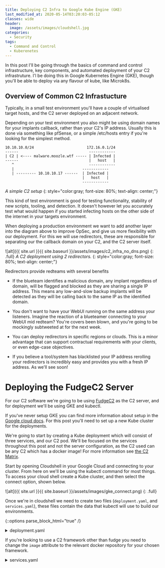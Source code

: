 ```yaml
---
title: Deploying C2 Infra to Google Kube Engine (GKE)
last_modified_at: 2020-05-14T03:20:03-05:12
classes: wide
header:
  image: /assets/images/cloudshell.jpg
categories:
  - Security
tags:
  - Command and Control
  - Kuberenetes
---
```


In this post I'll be going through the basics of command and control infrastructure, key components, and automated deployment of your C2 infrastruture. I'l be doing this in Google Kubernetes Engine (GKE), though you'll be able to deploy via any flavour of kube, like Microk8s.


## Overview of Common C2 Infrastucture

Typically, in a small test environment you'll have a couple of virtualised target hosts, and the C2 server deployed on an adjacent network.

Depending on your test environment you also might be using domain names for your implants callback, rather than your C2's IP address. Usually this is done via something like pfSense, or a simple /etc/hosts entry if you're looking for the simplest method.

```
10.10.10.0/24                        172.16.0.1/24
------                                ------------
| C2 | <---- malware.moozle.wtf ----- | Infected |
------                                |   host   |
   ^                                  ------------
   |                               ------------
   | --------- 10.10.10.17 ------  | Infected |
                                   |   host   |
                                   ------------
```
*A simple C2 setup*
{: style="color:gray; font-size: 80%; text-align: center;"}

This kind of test environment is good for testing functionality, stability of new scripts, tooling, and detection. It doesn't however let you accurately test what would happen if you started infecting hosts on the other side of the internet in your targets environment.

When deploying a production environment we want to add another layer into the diagram above to improve OpSec, and give us more flexibility with our deployment. For this we will use redirectors, these are responsible for separating our the callback domain on your C2, and the C2 server itself.

![alt]({{ site.url }}{{ site.baseurl }}/assets/images/c2_infra_no_dns.png)
{: .full}
*A C2 deployment using 2 redirectors.*
{: style="color:gray; font-size: 80%; text-align: center;"}

Redirectors provide redteams with several benefits

 - If the blueteam identifies a malicious domain, any implant regardless of domain, will be flagged and blocked as they are sharing a single IP address. This means any low-and-slow backup implants will be detected as they will be calling back to the same IP as the identified domain.

 - You don't want to have your WebUI running on the same address your listeners. Imagine the reaction of a blueteamer connecting to your WebUI mid redteam? You're covers been blown, and you're going to be mockingly subtweeted at for the next week.

 - You can deploy redirectors in specific regions or clouds. This is a minor advantage that can support contractual requirements with your clients, or even edge-case objectives.

 - If you believe a tool/system has blacklisted your IP address rerolling your redirectors is incredibly easy and provides you with a fresh IP address. As we'll see soon!

# Deploying the FudgeC2 Server

For our C2 software we're going to be using [FudgeC2](https://github.com/Ziconius/FudgeC2) as the C2 server, and for deployment we'll be using GKE and kubectl.

If you've never setup GKE you can find more information about setup in the [Google cloud docs](https://cloud.google.com/kubernetes-engine/docs/how-to/cluster-access-for-kubectl). For this post you'll need to set up a new Kube cluster for the deployments.

We're going to start by creating a Kube deployment which will consist of three services, and our C2 pod. We'll be focused on the services throughout this post and not the server configuration, as the C2 used can be any C2 which has a docker image! For more information see [the C2 Matrix](https://www.thec2matrix.com/).

Start by opening Cloudshell in your Google Cloud and connecting to your cluster. From here on we'll be using the kubectl command for most things. To access your cloud shell create a Kube cluster, and then select the connect option, shown below.

![alt]({{ site.url }}{{ site.baseurl }}/assets/images/gke_connect.png)
{: .full}

Once we're in cloudshell we need to create two files (`deployment.yaml`, and `services.yaml`), these files contain the data that kubectl will use to build our environments.

{::options parse_block_html="true" /}

<details>
<summary markdown="span">deployment.yaml</summary>
```yaml
# Deployment of FudgeC2
apiVersion: apps/v1
kind: Deployment
metadata:
  name: fudgec2-deployment
  labels:
    app: fudge
spec:
  replicas: 1
  selector:
    matchLabels:
      app: fudge
  template:
    metadata:
      labels:
        app: fudge
    spec:
      containers:
        # Change the image tag if you want to use a different C2 framework.
        - name: fudge-c2-server
          image: ziconius/fudgec2:0.5.6
          ports:
            # Default FudgeC2 webUI port
            - containerPort: 5001
              name: webapp-access
            # We'll be configuring the following listeners on our
            #   C2 to communicate with our implants;.
            - containerPort: 80
              name: http-listener
            - containerPort: 443
              name: https-listener
```
</details>

If you're looking to use a C2 framework other than fudge you need to change the `image` attribute to the relevant docker repository for your chosen framework.

<details>
<summary markdown="span">services.yaml</summary>
```yaml
apiVersion: v1
kind: Service
metadata:
  name: fudge-server-lb
  labels:
    app: fudge
spec:
  selector:
    app: fudge
  type: LoadBalancer
  ports:
  - port: 443
    targetPort: 5001
---
apiVersion: v1
kind: Service
metadata:
  name: listener-http
  labels:
    app: fudge
spec:
  selector:
    app: fudge
  type: LoadBalancer
  ports:
  - name: http
    port: 80
    targetPort: 80
  - name: https
    port: 443
    targetPort: 443
---
apiVersion: v1
kind: Service
metadata:
  name: listener-https
  labels:
    app: fudge
spec:
  selector:
    app: fudge
  type: LoadBalancer
  ports:
  - name: http
    port: 80
    targetPort: 80
  - name: https
    port: 443
    targetPort: 443

```
</details>
<br/>

Now that we have these files inside our Cloudshell environment we run the following to deploy the code:

```
kubectl create -f deployment.yaml --dry-run=client
kubectl create -f services.yaml --dry-run=client
```

If the dry run returns no errors, and we know our YAML is valid. Run the commands again without the `--dry-run=client` flag and lets get our deployment configured!

Once the deployments have been rolled out we can get the IP address of our 3 services:

```bash
@cloudshell:~ (fudge-deployment)$ kubectl get services
NAME              TYPE           CLUSTER-IP     EXTERNAL-IP   PORT(S)                      AGE
fudge-server-lb   LoadBalancer   10.40.2.39     [IP]      5001:31943/TCP               2m3s
kubernetes        ClusterIP      10.40.0.1      <none>        443/TCP                      11d
listener-http     LoadBalancer   10.40.2.99     [IP]     80:32652/TCP,443:31428/TCP   13s
listener-https    LoadBalancer   10.40.11.208   [IP]     80:32383/TCP,443:30262/TCP   13s
```

This output shows all of the information we need at this stage to begin a campaign. We can now create an implant which connects to either of our listener IP addresses and will forward our traffic on to mapped ports on our C2 server.

So whats next? Lets look at DNS, and then how to reconfigure a service/redirector if something goes wrong.

# Configuring DNS
Ok so we're targeting ACME Ltd, we've got our weaponised payload and we're confident that we'll get something beaconing back to us, but we've got an issue. What happens if need to reroll our redirector? We'll lose our IP, and now we've got an implant calling back to an IP address we no longer own. Our client isn't going to be a happy bunny.

Secondly without DNS, HTTP requests calling back to an IP address without a hostname, plainly put, is strange. Go have a look at your internet traffic when you're browsing, how many direct IP connections are you seeing? Not many, if at all.

Setting up DNS can be done a few different ways, but here I'm going to look at 2 main routes, Terraform, and extending our YAML to automatically update our DNS. For this post I'm going to be using Cloudflare as the DNS provider, but most major DNS providers are supported.

For this blog post we're going to make sure we disable Cloudflares proxy feature, to enable traditional DNS. The result will look like so:

![alt]({{ site.url }}{{ site.baseurl }}/assets/images/c2_infra_dns.png)
{: .full}

*C2 infra using Cloudflare backed DNS, with 2 redirectors*
{: style="color:gray; font-size: 80%; text-align: center;"}


### Via Terraform
If you've not used Terraform before, you'll quickly find it's a hugely powerful tool for cloud orchestration. In fact this entire blog could have been written using Terraform, which would further simplify any cross cloud elements we might want (i.e. redirectors in AWS).

Terraform uses the provider context for each service, with the provider exposing functionality. We'll be using the Cloudflare terraform provider, as can be seen below:

Ext_service.tf
``` terraform
provider "cloudflare" {
  email = "<YOUR EMAIL>"
  api_token = "<YOUR API_TOKEN>"
}

variable "domain" {
  default = "moozle.wtf"
}

resource "cloudflare_record" "malware" {
  zone_id  = "<ZONE ID>"
  name    = "malware"
  value   = "<SERVICE IP>"
  type    = "A"
  proxied = false
}
```
cd to the directory containing your terraform file and run:
```
terraform init
terraform apply
```

You'll be prompted to confirm the changes and now we can check our Cloudflare DNS page to see our updated/created domain name 'malware.moozle.wtf'.

The drawn back to using Terraform like this is that we must manually update our DNS if the external IP address of our service changes. This is unlikely, but it only takes forgetting for a few hours to miss critical implant checkins.

### Via External-DNS

Another tool that I'm a big fan of is [External-DNS](https://github.com/kubernetes-sigs/external-dns). External DNS works by setting up a deployment running within your GKE namespace, which your deployments can interact with during creation.

{: .notice--warning}
If you are deploying your external-DNS deployment in a non-GKE environment (or if you have disabled RBAC in GKE) you will need to use the deployment YAML for non-RBAC deployments which can be found on their GitHub page.

We'll need to setup our External-DNS deployment which can be done using the default deployment YAML. You'll need to update the highlighted values at the bottom of the ext-dns.yaml file.

<details>
<summary markdown="span">ext-dns.yaml</summary>
```yaml
apiVersion: v1
kind: ServiceAccount
metadata:
  name: external-dns
---
apiVersion: rbac.authorization.k8s.io/v1beta1
kind: ClusterRole
metadata:
  name: external-dns
rules:
- apiGroups: [""]
  resources: ["services","endpoints","pods"]
  verbs: ["get","watch","list"]
- apiGroups: ["extensions"]
  resources: ["ingresses"]
  verbs: ["get","watch","list"]
- apiGroups: [""]
  resources: ["nodes"]
  verbs: ["list"]
---
apiVersion: rbac.authorization.k8s.io/v1beta1
kind: ClusterRoleBinding
metadata:
  name: external-dns-viewer
roleRef:
  apiGroup: rbac.authorization.k8s.io
  kind: ClusterRole
  name: external-dns
subjects:
- kind: ServiceAccount
  name: external-dns
  namespace: default
---
apiVersion: apps/v1
kind: Deployment
metadata:
  name: external-dns
spec:
  strategy:
    type: Recreate
  selector:
    matchLabels:
      app: external-dns
  template:
    metadata:
      labels:
        app: external-dns
    spec:
      serviceAccountName: external-dns
      containers:
      - name: external-dns
        image: registry.opensource.zalan.do/teapot/external-dns:latest
        args:
        - --source=service # ingress is also possible
        - --domain-filter=moozle.wtf # (optional) limit to only example.com domains; change to match the zone created above.
        - --provider=cloudflare
        env:
        - name: CF_API_KEY
          value: "YOUR_CLOUDFLARE_API_KEY"
        - name: CF_API_EMAIL
          value: "YOUR_CLOUDFLARE_EMAIL"
```
</details>
<br/>

Again, we run the `kubectl create -f ext-dns.yaml` command which will create our deployment. External-DNS is now ready to do the heavy lifting for us, but we need to update our services with new annotations, to create the DNS records we need.

To add a DNS record we need up update our services.yaml to include the enternal-dns annotations

<summary markdown="span">services.yaml</summary>
```yaml
apiVersion: v1
kind: Service
metadata:
  name: listener-http
  # Add and update the annotation value below
  annotations:
    external-dns.alpha.kubernetes.io/hostname: ads.moozle.wtf
  labels:
    app: fudge
spec:
  selector:
    app: fudge
  type: LoadBalancer
  ports:
  - name: http
    port: 80
    targetPort: 80
  - name: https
    port: 443
    targetPort: 443
```

# Rerolling a Redirector
For some reason you've got a redirector you need to reroll, we've also got a DNS entry pointing to it.

Using kubectl we will delete the specific service. To do this we will list the service, find the service name, and run the delete command

```
kubectl delete service listener-http
```

Re-running our services.yaml file will not reroll our untouched services, and will only created the deleted previously deleted service 'listener-http'.

If you have deployed your DNS through Terraform, or via your DNS providers WebUI you will now need to update the record, however, if you deployed using the External-DNS deployment (and it is still running) you will now see your DNS records match and everything has automatically aligned.


# Cleaning up GKE

The cleanup process for GKE is simple, we simply delete our deployment and services using kubectl:
```
kubectl delete -f services.yaml
kubectl delete -f deployment.yaml
kubectl delete -f ext-dns.yaml
```

{: .notice--warning}
You should also be aware that your DNS is still resolving to the last known service IP address. I like to update all of my DNS records to point to localhost once I am finished using them.


If you've got any questions or comments, feel free to Tweet at me or DM me directly [@ziconius](https://twitter.com/ziconius)!
